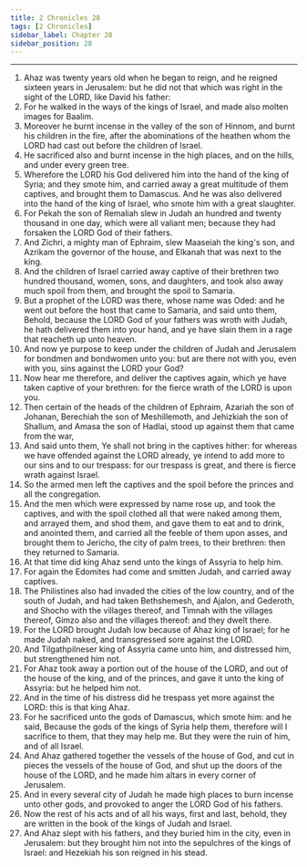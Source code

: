 ```yaml
---
title: 2 Chronicles 28
tags: [2 Chronicles]
sidebar_label: Chapter 28
sidebar_position: 28
---
```


---
1. Ahaz was twenty years old when he began to reign, and he reigned sixteen years in Jerusalem: but he did not that which was right in the sight of the LORD, like David his father:
2. For he walked in the ways of the kings of Israel, and made also molten images for Baalim.
3. Moreover he burnt incense in the valley of the son of Hinnom, and burnt his children in the fire, after the abominations of the heathen whom the LORD had cast out before the children of Israel.
4. He sacrificed also and burnt incense in the high places, and on the hills, and under every green tree.
5. Wherefore the LORD his God delivered him into the hand of the king of Syria; and they smote him, and carried away a great multitude of them captives, and brought them to Damascus. And he was also delivered into the hand of the king of Israel, who smote him with a great slaughter.
6. For Pekah the son of Remaliah slew in Judah an hundred and twenty thousand in one day, which were all valiant men; because they had forsaken the LORD God of their fathers.
7. And Zichri, a mighty man of Ephraim, slew Maaseiah the king's son, and Azrikam the governor of the house, and Elkanah that was next to the king.
8. And the children of Israel carried away captive of their brethren two hundred thousand, women, sons, and daughters, and took also away much spoil from them, and brought the spoil to Samaria.
9. But a prophet of the LORD was there, whose name was Oded: and he went out before the host that came to Samaria, and said unto them, Behold, because the LORD God of your fathers was wroth with Judah, he hath delivered them into your hand, and ye have slain them in a rage that reacheth up unto heaven.
10. And now ye purpose to keep under the children of Judah and Jerusalem for bondmen and bondwomen unto you: but are there not with you, even with you, sins against the LORD your God?
11. Now hear me therefore, and deliver the captives again, which ye have taken captive of your brethren: for the fierce wrath of the LORD is upon you.
12. Then certain of the heads of the children of Ephraim, Azariah the son of Johanan, Berechiah the son of Meshillemoth, and Jehizkiah the son of Shallum, and Amasa the son of Hadlai, stood up against them that came from the war,
13. And said unto them, Ye shall not bring in the captives hither: for whereas we have offended against the LORD already, ye intend to add more to our sins and to our trespass: for our trespass is great, and there is fierce wrath against Israel.
14. So the armed men left the captives and the spoil before the princes and all the congregation.
15. And the men which were expressed by name rose up, and took the captives, and with the spoil clothed all that were naked among them, and arrayed them, and shod them, and gave them to eat and to drink, and anointed them, and carried all the feeble of them upon asses, and brought them to Jericho, the city of palm trees, to their brethren: then they returned to Samaria.
16. At that time did king Ahaz send unto the kings of Assyria to help him.
17. For again the Edomites had come and smitten Judah, and carried away captives.
18. The Philistines also had invaded the cities of the low country, and of the south of Judah, and had taken Bethshemesh, and Ajalon, and Gederoth, and Shocho with the villages thereof, and Timnah with the villages thereof, Gimzo also and the villages thereof: and they dwelt there.
19. For the LORD brought Judah low because of Ahaz king of Israel; for he made Judah naked, and transgressed sore against the LORD.
20. And Tilgathpilneser king of Assyria came unto him, and distressed him, but strengthened him not.
21. For Ahaz took away a portion out of the house of the LORD, and out of the house of the king, and of the princes, and gave it unto the king of Assyria: but he helped him not.
22. And in the time of his distress did he trespass yet more against the LORD: this is that king Ahaz.
23. For he sacrificed unto the gods of Damascus, which smote him: and he said, Because the gods of the kings of Syria help them, therefore will I sacrifice to them, that they may help me. But they were the ruin of him, and of all Israel.
24. And Ahaz gathered together the vessels of the house of God, and cut in pieces the vessels of the house of God, and shut up the doors of the house of the LORD, and he made him altars in every corner of Jerusalem.
25. And in every several city of Judah he made high places to burn incense unto other gods, and provoked to anger the LORD God of his fathers.
26. Now the rest of his acts and of all his ways, first and last, behold, they are written in the book of the kings of Judah and Israel.
27. And Ahaz slept with his fathers, and they buried him in the city, even in Jerusalem: but they brought him not into the sepulchres of the kings of Israel: and Hezekiah his son reigned in his stead.
